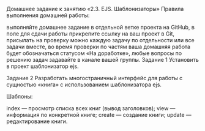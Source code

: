 Домашнее задание к занятию «2.3. EJS. Шаблонизаторы»
Правила выполнения домашней работы:

выполняйте домашнее задание в отдельной ветке проекта на GitHub,
в поле для сдачи работы прикрепите ссылку на ваш проект в Git,
присылать на проверку можно каждую задачу по отдельности или все задачи вместе,
во время проверки по частям ваша домашняя работа будет обозначаться статусом «На доработке»,
любые вопросы по решению задач задавайте в канале вашей группы.
Задание 1
Установить в проект шаблонизатор ejs.

Задание 2
Разработать многостраничный интерфейс для работы с сущностью «книга» с использованием шаблонизатора ejs.

Шаблоны:

index — просмотр списка всех книг (вывод заголовков);
view — информация по конкретной книге;
create — создание книги;
update — редактирование книги.
